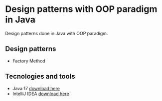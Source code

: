# Design patterns with OOP paradigm in Java

Design patterns done in Java with OOP paradigm.

## Design patterns
* Factory Method

## Tecnologies and tools
* Java 17 [download here](https://www.oracle.com/java/technologies/downloads/#jdk17-windows)
* IntelliJ IDEA [download here](https://www.jetbrains.com/es-es/idea/)
